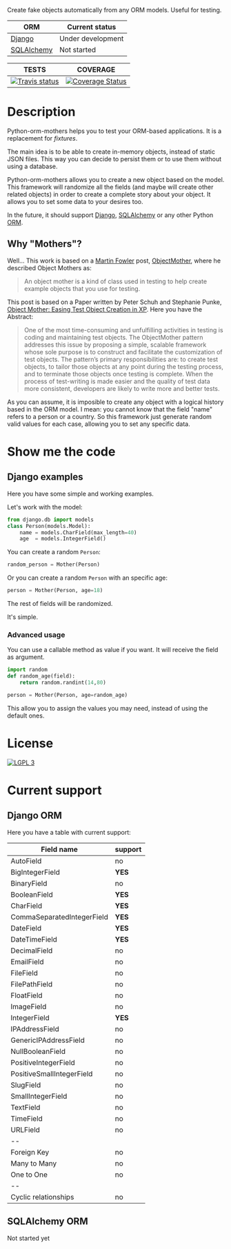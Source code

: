 Create fake objects automatically from any ORM models. Useful for testing.

ORM          | Current status
-------------|-------------------
[Django]     | Under development
[SQLAlchemy] | Not started

TESTS                                     | COVERAGE
------------------------------------------|------------------------------------------------
[![Travis status][travis image]][Travis]  | [![Coverage Status][coverage image]][Coveralls]


# Description

Python-orm-mothers helps you to test your ORM-based applications. It is a replacement for _fixtures_.

The main idea is to be able to create in-memory objects, instead of static JSON files. This way you can decide to persist them or to use them without using a database.

Python-orm-mothers allows you to create a new object based on the model. This framework will randomize all the fields (and maybe will create other related objects) in order to create a complete story about your object. It allows you to set some data to your desires too.

In the future, it should support [Django], [SQLAlchemy] or any other Python [ORM].

## Why "Mothers"?

Well... This work is based on a [Martin Fowler] post, [ObjectMother], where he described Object Mothers as:

> An object mother is a kind of class used in testing to help create example objects that you use for testing.

This post is based on a Paper written by Peter Schuh and Stephanie Punke, [Object Mother: Easing Test Object Creation in XP]. Here you have the Abstract:

> One of the most time-consuming and unfulfilling activities in testing is coding and maintaining test objects. The ObjectMother pattern addresses this issue by proposing a simple, scalable framework whose sole purpose is to construct and facilitate the customization of test objects. The pattern’s primary responsibilities are: to create test objects, to tailor those objects at any point during the testing process, and to terminate those objects once testing is complete. When the process of test-writing is made easier and the quality of test data more consistent, developers are likely to write more and better tests.

As you can assume, it is imposible to create any object with a logical history based in the ORM model. I mean: you cannot know that the field "name" refers to a person or a country. So this framework just generate random valid values for each case, allowing you to set any specific data.


# Show me the code

## Django examples

Here you have some simple and working examples.

Let's work with the model:

```python
from django.db import models
class Person(models.Model):
    name = models.CharField(max_length=40)
    age  = models.IntegerField()
```

You can create a random `Person`:

```python
random_person = Mother(Person)
```

Or you can create a random `Person` with an specific age:

```python
person = Mother(Person, age=18)
```

The rest of fields will be randomized.

It's simple.

### Advanced usage

You can use a callable method as value if you want. It will receive the field as argument.

```python
import random
def random_age(field):
    return random.randint(14,80)

person = Mother(Person, age=random_age)
```

This allow you to assign the values you may need, instead of using the default ones.

# License

[![LGPL 3][LGPL image]][LGPL3]


# Current support

## Django ORM

Here you have a table with current support:

| Field name                         | support |
|------------------------------------|---------|
| AutoField                          | no      |
| BigIntegerField                    | **YES** |
| BinaryField                        | no      |
| BooleanField                       | **YES** |
| CharField                          | **YES** |
| CommaSeparatedIntegerField         | **YES** |
| DateField                          | **YES** |
| DateTimeField                      | **YES** |
| DecimalField                       | no      |
| EmailField                         | no      |
| FileField                          | no      |
| FilePathField                      | no      |
| FloatField                         | no      |
| ImageField                         | no      |
| IntegerField                       | **YES** |
| IPAddressField                     | no      |
| GenericIPAddressField              | no      |
| NullBooleanField                   | no      |
| PositiveIntegerField               | no      |
| PositiveSmallIntegerField          | no      |
| SlugField                          | no      |
| SmallIntegerField                  | no      |
| TextField                          | no      |
| TimeField                          | no      |
| URLField                           | no      |
| -- | |
| Foreign Key                        | no      |
| Many to Many                       | no      |
| One to One                         | no      |
| -- | |
| Cyclic relationships               | no      |


## SQLAlchemy ORM

Not started yet



[Django]: https://docs.djangoproject.com
[SQLAlchemy]: http://www.sqlalchemy.org/
[ORM]: http://en.wikipedia.org/wiki/Object-relational_mapping "Object-Relational Mapping"
[Travis]: https://travis-ci.org/magmax/python-orm-mothers
[travis image]:https://travis-ci.org/magmax/python-orm-mothers.svg
[Coveralls]: https://coveralls.io/r/magmax/python-orm-mothers
[coverage image]: https://coveralls.io/repos/magmax/python-orm-mothers/badge.png
[LGPL image]: https://www.gnu.org/graphics/lgplv3-147x51.png
[LGPL3]: https://www.gnu.org/licenses/gpl-3.0.html
[ObjectMother]: http://martinfowler.com/bliki/ObjectMother.html
[Object Mother: Easing Test Object Creation in XP]: http://cf.agilealliance.org/articles/system/article/file/910/file.pdf
[Martin Fowler]: http://martinfowler.com/
